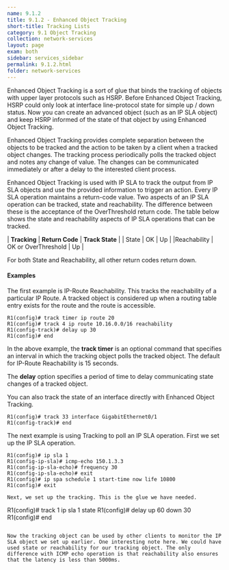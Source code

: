 ```yaml
---
name: 9.1.2
title: 9.1.2 - Enhanced Object Tracking
short-title: Tracking Lists
category: 9.1 Object Tracking
collection: network-services
layout: page
exam: both
sidebar: services_sidebar
permalink: 9.1.2.html
folder: network-services
---
```

Enhanced Object Tracking is a sort of glue that binds the tracking of objects with upper layer protocols such as HSRP. Before Enhanced Object Tracking, HSRP could only look at interface line-protocol state for simple up / down status. Now you can create an advanced object (such as  an IP SLA object) and keep HSRP informed of the state of that object by using Enhanced Object Tracking.

Enhanced Object Tracking provides complete separation between the objects to be tracked and the action to be taken by a client when a tracked object changes. The tracking process periodically polls the tracked object and notes any change of value. The changes can be communicated immediately or after a delay to the interested client process.

Enhanced Object Tracking is used with IP SLA to track the output from IP SLA objects and use the provided information to trigger an action. Every IP SLA operation maintains a return-code value. Two aspects of an IP SLA operation can be tracked, state and reachability. The difference between these is the acceptance of the OverThreshold return code. The table below shows the state and reachability aspects of IP SLA operations that can be tracked.

| **Tracking**      | **Return Code** | **Track State** |
| State | OK | Up |
|Reachability | OK or OverThreshold | Up |

For both State and Reachability, all other return codes return down.

#### Examples

The first example is IP-Route Reachability. This tracks the reachability of a particular IP Route. A tracked object is considered up when a routing table entry exists for the route and the route is accessible.
```
R1(config)# track timer ip route 20
R1(config)# track 4 ip route 10.16.0.0/16 reachability
R1(config-track)# delay up 30
R1(config)# end
```
In the above example, the **track timer** is an optional command that specifies an interval in which the tracking object polls the tracked object. The default for IP-Route Reachability is 15 seconds.

The **delay** option specifies a period of time to delay communicating state changes of a tracked object.

You can also track the state of an interface directly with Enhanced Object Tracking.
```
R1(config)# track 33 interface GigabitEthernet0/1
R1(config-track)# end
```

The next example is using Tracking to poll an IP SLA operation. First we set up the IP SLA operation.
```
R1(config)# ip sla 1
R1(config-ip-sla)# icmp-echo 150.1.3.3
R1(config-ip-sla-echo)# frequency 30
R1(config-ip-sla-echo)# exit
R1(config)# ip spa schedule 1 start-time now life 10800
R1(config)# exit

Next, we set up the tracking. This is the glue we have needed.
```
R1(config)# track 1 ip sla 1 state
R1(config)# delay up 60 down 30
R1(config)# end
```

Now the tracking object can be used by other clients to monitor the IP SLA object we set up earlier. One interesting note here. We could have used state or reachability for our tracking object. The only difference with ICMP echo operation is that reachability also ensures that the latency is less than 5000ms.
